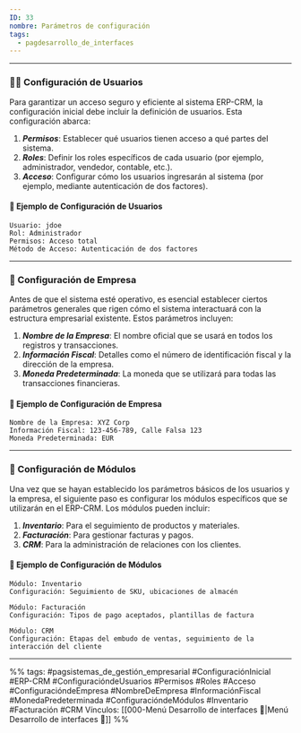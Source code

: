 ```yaml
---
ID: 33
nombre: Parámetros de configuración
tags:
  - pagdesarrollo_de_interfaces
---
```

___
### 🧑🔑 Configuración de Usuarios

Para garantizar un acceso seguro y eficiente al sistema ERP-CRM, la configuración inicial debe incluir la definición de usuarios. Esta configuración abarca:

1. ***Permisos***: Establecer qué usuarios tienen acceso a qué partes del sistema.
2. ***Roles***: Definir los roles específicos de cada usuario (por ejemplo, administrador, vendedor, contable, etc.).
3. ***Acceso***: Configurar cómo los usuarios ingresarán al sistema (por ejemplo, mediante autenticación de dos factores).

#### 📝 Ejemplo de Configuración de Usuarios

```
Usuario: jdoe
Rol: Administrador
Permisos: Acceso total
Método de Acceso: Autenticación de dos factores
```

---

### 🏢 Configuración de Empresa

Antes de que el sistema esté operativo, es esencial establecer ciertos parámetros generales que rigen cómo el sistema interactuará con la estructura empresarial existente. Estos parámetros incluyen:

1. ***Nombre de la Empresa***: El nombre oficial que se usará en todos los registros y transacciones.
2. ***Información Fiscal***: Detalles como el número de identificación fiscal y la dirección de la empresa.
3. ***Moneda Predeterminada***: La moneda que se utilizará para todas las transacciones financieras.

#### 📝 Ejemplo de Configuración de Empresa

```
Nombre de la Empresa: XYZ Corp
Información Fiscal: 123-456-789, Calle Falsa 123
Moneda Predeterminada: EUR
```

---

### 🧩 Configuración de Módulos

Una vez que se hayan establecido los parámetros básicos de los usuarios y la empresa, el siguiente paso es configurar los módulos específicos que se utilizarán en el ERP-CRM. Los módulos pueden incluir:

1. ***Inventario***: Para el seguimiento de productos y materiales.
2. ***Facturación***: Para gestionar facturas y pagos.
3. ***CRM***: Para la administración de relaciones con los clientes.

#### 📝 Ejemplo de Configuración de Módulos

```
Módulo: Inventario
Configuración: Seguimiento de SKU, ubicaciones de almacén

Módulo: Facturación
Configuración: Tipos de pago aceptados, plantillas de factura

Módulo: CRM
Configuración: Etapas del embudo de ventas, seguimiento de la interacción del cliente
```

___
%%
tags:  #pagsistemas_de_gestión_empresarial  #ConfiguraciónInicial #ERP-CRM #ConfiguracióndeUsuarios #Permisos #Roles #Acceso #ConfiguracióndeEmpresa #NombreDeEmpresa #InformaciónFiscal #MonedaPredeterminada #ConfiguracióndeMódulos #Inventario #Facturación #CRM
Vínculos: [[000-Menú Desarrollo de interfaces 📃|Menú Desarrollo de interfaces 📃]]
%%